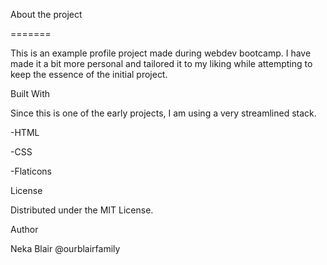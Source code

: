 About the project

=======


This is an example profile project made during webdev bootcamp. I have made it a bit more personal and tailored it to my liking while attempting to keep the essence of the initial project.


Built With

Since this is one of the early projects, I am using a very streamlined stack.

-HTML

-CSS

-Flaticons


License

Distributed under the MIT License.


Author

Neka Blair @ourblairfamily
